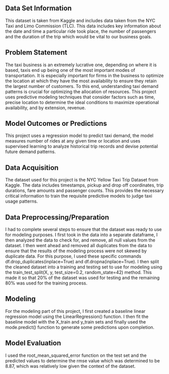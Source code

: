 ## Data Set Information

This dataset is taken from Kaggle and includes data taken from the NYC Taxi and Limo Commission (TLC). This data includes key information about the date and time a particular ride took place, the number of passengers and the duration of the trip which would be vital to our business goals.

## Problem Statement 

The taxi business is an extremely lucrative one, depending on where it is based, taxis end up being one of the most important modes of transportation. It is especially important for firms in the business to optimize the location at which they have the most availability to ensure they retain the largest number of customers. To this end, understanding taxi demand patterns is crucial for optimizing the allocation of resources. This project uses predictive modeling techniques that consider factors such as time, precise location to determine the ideal conditions to maximize operational availability, and by extension, revenue.
## Model Outcomes or Predictions
This project uses a regression model to predict taxi demand, the model measures number of rides at any given time or location and uses supervised learning to analyze historical trip records and devise potential future demand patterns.
## Data Acquisition
The dataset used for this project is the NYC Yellow Taxi Trip Dataset from Kaggle. The data includes timestamps, pickup and drop off coordinates, trip durations, fare amounts and passenger counts. This provides the necessary critical information to train the requisite predictive models to judge taxi usage patterns.
## Data Preprocessing/Preparation
I had to complete several steps to ensure that the dataset was ready to use for modeling purposes. I first took in the data into a separate dataframe, I then analyzed the data to check for, and remove, all null values from the dataset. I then went ahead and removed all duplicates from the data to ensure that the results of the modeling process were not skewed by duplicate data. For this purpose, I used these specific commands df.drop_duplicates(inplace=True) and df.dropna(inplace=True).
I then split the cleaned dataset into a training and testing set to use for modeling using the train_test_split(X, y, test_size=0.2, random_state=42) method. This made it so that 20% of the dataset was used for testing and the remaining 80% was used for the training process.
## Modeling
For the modeling part of this project, I first created a baseline linear regression model using the LinearRegression() function. I then fit the baseline model with the X_train and y_train sets and finally used the mode.predict() function to generate some predictions upon completion. 

## Model Evaluation
I used the root_mean_squared_error function on the test set and the predicted values to determine the rmse value which was determined to be 8.87, which was relatively low given the context of the dataset. 
 